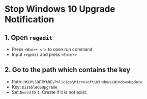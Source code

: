 # Stop Windows 10 Upgrade Notification

## 1. Open `regedit`

- Press `<Win>+ <r>` to open run command
- Input `regedit` and press `<Enter>`

## 2. Go to the path which contains the key

- Path: `HKLM\SOFTWARE\Policies\Microsoft\Windows\WindowsUpdate`
- Key: `DisableOSUpgrade`
- Set `Dword` to `1`. Create if it is not exist.
